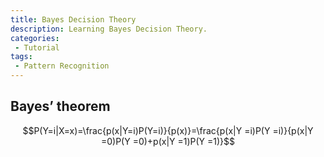 ```yaml
---
title: Bayes Decision Theory
description: Learning Bayes Decision Theory.
categories:
 - Tutorial
tags:
 - Pattern Recognition
---
```



## Bayes’ theorem
$$P(Y=i|X=x)=\frac{p(x|Y=i)P(Y=i)}{p(x)}=\frac{p(x|Y =i)P(Y =i)}{p(x|Y =0)P(Y =0)+p(x|Y =1)P(Y =1)}$$
